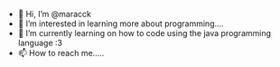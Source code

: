 - 👋 Hi, I’m @maracck
- 👀 I’m interested in learning more about programming....
- 🌱 I’m currently learning on how to code using the java programming language :3
- 📫 How to reach me.....


<!---
maracck/maracck is a ✨ special ✨ repository because its `README.md` (this file) appears on your GitHub profile.
You can click the Preview link to take a look at your changes.
--->
